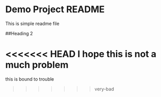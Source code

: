 # Demo Project README
This is simple readme file

##Heading 2

<<<<<<< HEAD
I hope this is not a much problem
=======
this is bound to trouble
>>>>>>> very-bad
